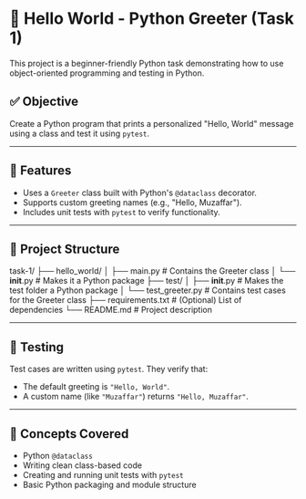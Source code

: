 # 🐍 Hello World - Python Greeter (Task 1)

This project is a beginner-friendly Python task demonstrating how to use object-oriented programming and testing in Python.

## ✅ Objective

Create a Python program that prints a personalized "Hello, World" message using a class and test it using `pytest`.

---

## 🚀 Features

- Uses a `Greeter` class built with Python's `@dataclass` decorator.
- Supports custom greeting names (e.g., "Hello, Muzaffar").
- Includes unit tests with `pytest` to verify functionality.

---

## 📂 Project Structure

task-1/
├── hello_world/
│   ├── main.py           # Contains the Greeter class
│   └── __init__.py       # Makes it a Python package
├── test/
│   ├── __init__.py       # Makes the test folder a Python package
│   └── test_greeter.py   # Contains test cases for the Greeter class
├── requirements.txt      # (Optional) List of dependencies
└── README.md             # Project description


---

## 🧪 Testing

Test cases are written using `pytest`. They verify that:
- The default greeting is `"Hello, World"`.
- A custom name (like `"Muzaffar"`) returns `"Hello, Muzaffar"`.

---

## 🧠 Concepts Covered

- Python `@dataclass`
- Writing clean class-based code
- Creating and running unit tests with `pytest`
- Basic Python packaging and module structure
